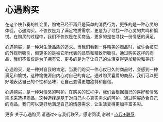 # 心遇购买

在这个快节奏的社会里，购物已经不再只是简单的消费行为，更多的是一种心灵的体验。心遇购买，不仅仅是为了满足物质需求，更是为了寻找一种心灵的共鸣和愉悦。在购买的过程中，我们不仅仅是在买商品，更多的是在寻找一份情感的满足。

心遇购买，是一种对生活品质的追求。当我们看到一件精美的商品时，或许会被它的外观所吸引，但更多的是被它所代表的品质和精致所吸引。通过购买这样的商品，我们不仅仅是为了拥有它，更多的是为了让自己的生活变得更加精彩和美好。

心遇购买，是一种对自我的肯定。当我们购买一件心仪已久的商品时，会感到一种满足和愉悦，这种愉悦源自内心对自己的肯定。通过购买喜爱的商品，我们可以更好地表达自己的个性和品味，让自己变得更加独特和自信。

心遇购买，是一种对情感的呵护。在购买的过程中，我们会根据自己的喜好和情感需求来选择商品，这种选择是基于对自己内心真实需求的呵护。通过购买适合自己的商品，我们可以更好地满足自己的情感需求，让生活变得更加丰富多彩。

更多 关于心遇购买 请通过✈与我们联系，感谢阅读,谢谢！[点我✈联系](https://1.k02.cc)
